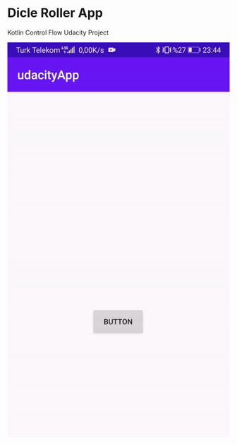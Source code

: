 # Dicle Roller App
Kotlin Control Flow Udacity Project

![altDicleRollerApp](https://raw.githubusercontent.com/VBT-Intership/FatihEmreKalem-DicleRollerApp/master/learnImage/zar.gif)
